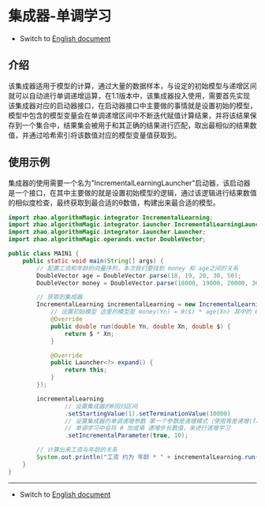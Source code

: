 # 集成器-单调学习

- Switch to [English document](https://github.com/BeardedManZhao/algorithmStar/blob/main/KnowledgeDocument/Integrator%20Monotonic%20Learning.md)

## 介绍

该集成器适用于模型的计算，通过大量的数据样本，与设定的初始模型与递增区间就可以自动进行单调递增运算，在1.1版本中，该集成器投入使用，需要首先实现该集成器对应的启动器接口，在启动器接口中主要做的事情就是设置初始的模型，模型中包含的模型变量会在单调递增区间中不断迭代赋值计算结果，并将该结果保存到一个集合中，结果集会被用于和其正确的结果进行匹配，取出最相似的结果数值，并通过哈希索引将该数值对应的模型变量值获取到。

## 使用示例

集成器的使用需要一个名为"IncrementalLearningLauncher"启动器，该启动器是一个接口，在其中主要做的就是设置初始模型的逻辑，通过该逻辑进行结果数值的相似度检查，最终获取到最合适的θ数值，构建出来最合适的模型。

```java
import zhao.algorithmMagic.integrator.IncrementalLearning;
import zhao.algorithmMagic.integrator.iauncher.IncrementalLearningLauncher;
import zhao.algorithmMagic.integrator.iauncher.Launcher;
import zhao.algorithmMagic.operands.vector.DoubleVector;

public class MAIN1 {
    public static void main(String[] args) {
        // 配置工资和年龄的向量序列，本次我们要找到 money 和 age之间的关系
        DoubleVector age = DoubleVector.parse(18, 19, 20, 30, 50);
        DoubleVector money = DoubleVector.parse(18000, 19000, 20000, 30000, 50000);

        // 获取到集成器
        IncrementalLearning incrementalLearning = new IncrementalLearning("A", new IncrementalLearningLauncher() {
            // 设置初始模型 这里的模型是 money(Yn) = θ($) * age(Xn) 其中的 θ 就是单调计算的主角
            @Override
            public double run(double Yn, double Xn, double $) {
                return $ * Xn;
            }

            @Override
            public Launcher<?> expand() {
                return this;
            }
        });

        incrementalLearning
                // 设置集成器的θ回归区间
                .setStartingValue(1).setTerminationValue(10000)
                // 设置集成器的单调递增参数 第一个参数是递增模式（使用等差递增(false)还是等比递增(true)）第二个参数是递增步长。
                // 单调学习中会将 θ 加或乘 递增步长数值，来进行递增学习
                .setIncrementalParameter(true, 10);

        // 计算出来工资与年龄的关系
        System.out.println("工资 约为 年龄 * " + incrementalLearning.run(money, age));
    }
}
```

<hr>

- Switch to [English document](https://github.com/BeardedManZhao/algorithmStar/blob/main/KnowledgeDocument/Integrator%20Monotonic%20Learning.md)

